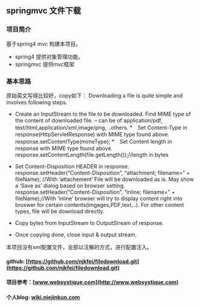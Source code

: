 ## springmvc 文件下载
### 项目简介
 基于spring4 mvc 构建本项目。
 * spring4 提供对象管理功能。
 * springmvc 提供mvc框架

### 基本思路
 原始英文写得比较好，copy如下：
Downloading a file is quite simple and involves following steps.

* Create an InputStream to the file to be downloaded.
Find MIME type of the content of downloaded file.
– can be of application/pdf, text/html,application/xml,image/png, ..others.
*　Set Content-Type in response(HttpServletResponse) with MIME type found above.
response.setContentType(mimeType);
*　Set Content length in response with MIME type found above.
response.setContentLength(file.getLength());//length in bytes
* Set Content-Disposition HEADER in response.
response.setHeader(“Content-Disposition”, “attachment; filename=” + fileName); //With ‘attachement’ File will be downloaded as is. May show a ‘Save as’ dialog based on browser setting.
response.setHeader(“Content-Disposition”, “inline; filename=” + fileName);//With ‘inline’ browser will try to display content right into broswer for certain contents(imgages,PDF,text,..). For other content types, file will be download directly.

* Copy bytes from InputStream to OutputStream of response.
* Once copying done, close input & output stream.

本项目没有xml配置文件，全部以注解的方式，进行配置注入。

#### github: [https://github.com/njkfei/filedownload.git](https://github.com/njkfei/filedownload.git)
#### 项目参考：[www.websystique.com](http://www.websystique.com)
#### 个人blog: [wiki.niejinkun.com](http://wiki.niejinkun.com)
